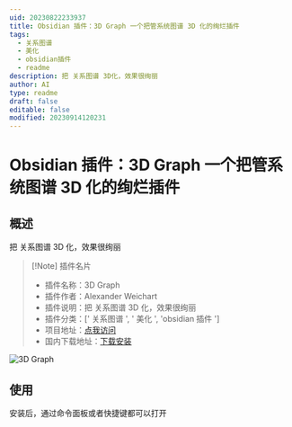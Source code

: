 ```yaml
---
uid: 20230822233937
title: Obsidian 插件：3D Graph 一个把管系统图谱 3D 化的绚烂插件
tags:
  - 关系图谱
  - 美化
  - obsidian插件
  - readme
description: 把 关系图谱 3D化，效果很绚丽
author: AI
type: readme
draft: false
editable: false
modified: 20230914120231
---
```


# Obsidian 插件：3D Graph 一个把管系统图谱 3D 化的绚烂插件

## 概述

把 关系图谱 3D 化，效果很绚丽

> [!Note] 插件名片
> - 插件名称：3D Graph
> - 插件作者：Alexander Weichart
> - 插件说明：把 关系图谱 3D 化，效果很绚丽
> - 插件分类：[' 关系图谱 ', ' 美化 ', 'obsidian 插件 ']
> - 项目地址：[点我访问](https://github.com/AlexW00/obsidian-3d-graph)
> - 国内下载地址：[下载安装](https://pkmer.cn/products/plugin/pluginMarket/?3d-graph)

![3D Graph](https://cdn.pkmer.cn/covers/3d-graph.gif!pkmer)

## 使用

安装后，通过命令面板或者快捷键都可以打开